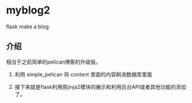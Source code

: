 # myblog2
flask make a blog.

## 介绍
相当于之前简单的pelican博客的升级版。


1. 利用 simple_pelican 将 content 里面的内容刷进数据库里面

2. 接下来就是flask利用原jinja2模块的展示和利用后台API或者其他功能的添加了。


